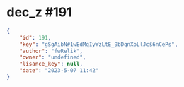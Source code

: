 
# dec_z #191
                
```JSON
{
    "id": 191,
    "key": "gSgAibN#1wEdMqIyWzLtE_9bDqnXoLlJc$6nCePs",
    "author": "fwRelik",
    "owner": "undefined",
    "lisance_key": null,
    "date": "2023-5-07 11:42"
}
```
    